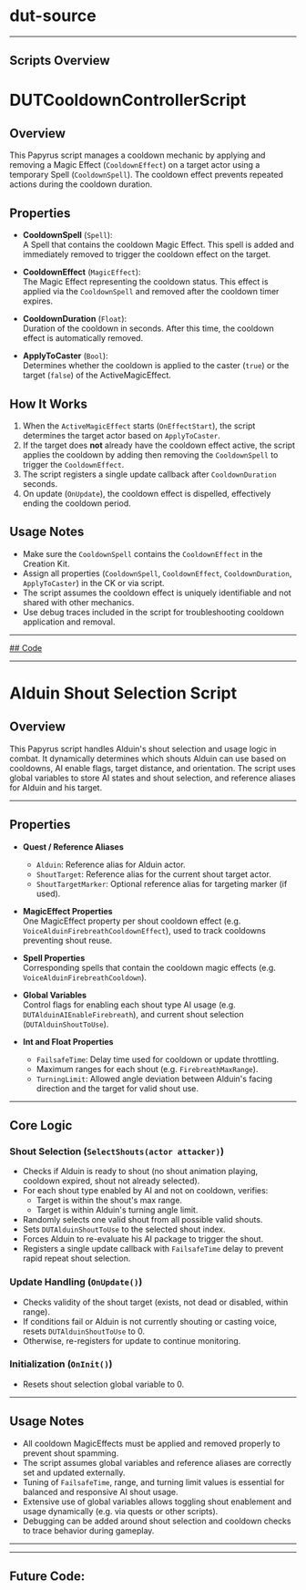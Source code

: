 # dut-source

---

## Scripts Overview

# DUTCooldownControllerScript

## Overview

This Papyrus script manages a cooldown mechanic by applying and removing a Magic Effect (`CooldownEffect`) on a target actor using a temporary Spell (`CooldownSpell`). The cooldown effect prevents repeated actions during the cooldown duration.

## Properties

- **CooldownSpell** (`Spell`):  
  A Spell that contains the cooldown Magic Effect. This spell is added and immediately removed to trigger the cooldown effect on the target.

- **CooldownEffect** (`MagicEffect`):  
  The Magic Effect representing the cooldown status. This effect is applied via the `CooldownSpell` and removed after the cooldown timer expires.

- **CooldownDuration** (`Float`):  
  Duration of the cooldown in seconds. After this time, the cooldown effect is automatically removed.

- **ApplyToCaster** (`Bool`):  
  Determines whether the cooldown is applied to the caster (`true`) or the target (`false`) of the ActiveMagicEffect.

## How It Works

1. When the `ActiveMagicEffect` starts (`OnEffectStart`), the script determines the target actor based on `ApplyToCaster`.
2. If the target does **not** already have the cooldown effect active, the script applies the cooldown by adding then removing the `CooldownSpell` to trigger the `CooldownEffect`.
3. The script registers a single update callback after `CooldownDuration` seconds.
4. On update (`OnUpdate`), the cooldown effect is dispelled, effectively ending the cooldown period.

## Usage Notes

- Make sure the `CooldownSpell` contains the `CooldownEffect` in the Creation Kit.
- Assign all properties (`CooldownSpell`, `CooldownEffect`, `CooldownDuration`, `ApplyToCaster`) in the CK or via script.
- The script assumes the cooldown effect is uniquely identifiable and not shared with other mechanics.
- Use debug traces included in the script for troubleshooting cooldown application and removal.

---

[## Code](https://github.com/TabbyOS/dut-source/releases/tag/v1.0)

---

# Alduin Shout Selection Script

## Overview

This Papyrus script handles Alduin's shout selection and usage logic in combat. It dynamically determines which shouts Alduin can use based on cooldowns, AI enable flags, target distance, and orientation. The script uses global variables to store AI states and shout selection, and reference aliases for Alduin and his target.

---

## Properties

- **Quest / Reference Aliases**  
  - `Alduin`: Reference alias for Alduin actor.  
  - `ShoutTarget`: Reference alias for the current shout target actor.  
  - `ShoutTargetMarker`: Optional reference alias for targeting marker (if used).

- **MagicEffect Properties**  
  One MagicEffect property per shout cooldown effect (e.g. `VoiceAlduinFirebreathCooldownEffect`), used to track cooldowns preventing shout reuse.

- **Spell Properties**  
  Corresponding spells that contain the cooldown magic effects (e.g. `VoiceAlduinFirebreathCooldown`).

- **Global Variables**  
  Control flags for enabling each shout type AI usage (e.g. `DUTAlduinAIEnableFirebreath`), and current shout selection (`DUTAlduinShoutToUse`).

- **Int and Float Properties**  
  - `FailsafeTime`: Delay time used for cooldown or update throttling.  
  - Maximum ranges for each shout (e.g. `FirebreathMaxRange`).  
  - `TurningLimit`: Allowed angle deviation between Alduin's facing direction and the target for valid shout use.

---

## Core Logic

### Shout Selection (`SelectShouts(actor attacker)`)

- Checks if Alduin is ready to shout (no shout animation playing, cooldown expired, shout not already selected).
- For each shout type enabled by AI and not on cooldown, verifies:
  - Target is within the shout's max range.
  - Target is within Alduin's turning angle limit.
- Randomly selects one valid shout from all possible valid shouts.
- Sets `DUTAlduinShoutToUse` to the selected shout index.
- Forces Alduin to re-evaluate his AI package to trigger the shout.
- Registers a single update callback with `FailsafeTime` delay to prevent rapid repeat shout selection.

### Update Handling (`OnUpdate()`)

- Checks validity of the shout target (exists, not dead or disabled, within range).
- If conditions fail or Alduin is not currently shouting or casting voice, resets `DUTAlduinShoutToUse` to 0.
- Otherwise, re-registers for update to continue monitoring.

### Initialization (`OnInit()`)

- Resets shout selection global variable to 0.

---

## Usage Notes

- All cooldown MagicEffects must be applied and removed properly to prevent shout spamming.
- The script assumes global variables and reference aliases are correctly set and updated externally.
- Tuning of `FailsafeTime`, range, and turning limit values is essential for balanced and responsive AI shout usage.
- Extensive use of global variables allows toggling shout enablement and usage dynamically (e.g. via quests or other scripts).
- Debugging can be added around shout selection and cooldown checks to trace behavior during gameplay.

---



---

## Future Code:

